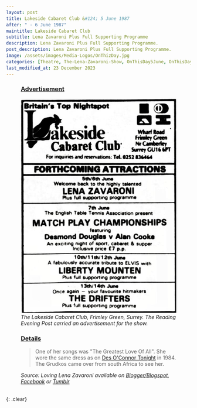 ```yaml
---
layout: post
title: Lakeside Cabaret Club &#124; 5 June 1987
after: " - 6 June 1987"
maintitle: Lakeside Cabaret Club
subtitle: Lena Zavaroni Plus Full Supporting Programme
description: Lena Zavaroni Plus Full Supporting Programme.
post_description: Lena Zavaroni Plus Full Supporting Programme.
image: /assets/images/Media-Logos/OnThizDay.jpg
categories: [Theatre, The-Lena-Zavaroni-Show, OnThisDay5June, OnThisDay6June]
last_modified_at: 23 December 2023
---
```


<figure class="fig1">
<h3 id="advertisement"><a href="#advertisement">Advertisement</a></h3>
<a href="/assets/images/theatres/1987-06-05-lakeside-cabaret-club.png"><img src="/assets/images/theatres/1987-06-05-lakeside-cabaret-club.png" class="full-width zoom-in" /></a>
<cite>The Lakeside Cabaret Club, Frimley Green, Surrey. The Reading Evening Post carried an advertisement for the show.</cite>
</figure>

<figure class="fig2">
<h3 id="details"><a href="#details">Details</a></h3>
<blockquote>One of  her songs was "The Greatest Love Of All". She wore the same dress as on <a href="/1984-10-16-des-oconnor-tonight">Des O'Connor Tonight</a> in 1984. The Grudkos came over from south Africa to see her.</blockquote>
<cite>Source: Loving Lena Zavaroni available on <a href="https://4thnov1963.blogspot.com/2023/06/5th-june-2023.html"> Blogger/Blogspot</a>, <a href="https://www.facebook.com/permalink.php?story_fbid=pfbid0Nm5xdwYgPsNniJoiVkC7JgqftxGvrtyoNvvVBmSPm47tMFRrZ51pVjxKKYoaMZLrl&id=100071474175072">Facebook</a> or <a href="https://loving-lena-zavaroni.tumblr.com/post/719247224526241792/5th-june-2023-%F0%9D%90%93%F0%9D%90%A1%F0%9D%90%AE%F0%9D%90%AB%F0%9D%90%AC%F0%9D%90%9D%F0%9D%90%9A%F0%9D%90%B2-%F0%9D%9F%93%F0%9D%90%AD%F0%9D%90%A1-%F0%9D%90%89%F0%9D%90%AE%F0%9D%90%A7%F0%9D%90%9E-%F0%9D%9F%8F%F0%9D%9F%97%F0%9D%9F%96%F0%9D%9F%8E-the-stage">Tumblr</a></cite>
</figure>

<br />{: .clear}

